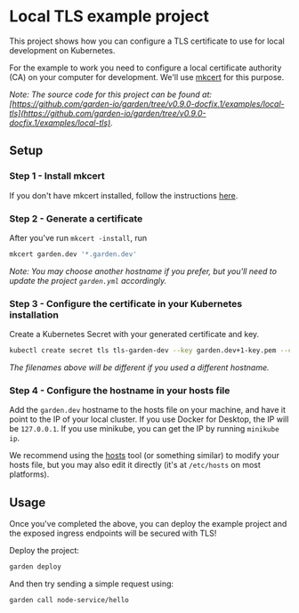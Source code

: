 # Local TLS example project

This project shows how you can configure a TLS certificate to use for local development on Kubernetes.

For the example to work you need to configure a local certificate authority (CA) on your computer for development. We'll use
[mkcert](https://github.com/FiloSottile/mkcert) for this purpose.

_Note: The source code for this project can be found at: [https://github.com/garden-io/garden/tree/v0.9.0-docfix.1/examples/local-tls](https://github.com/garden-io/garden/tree/v0.9.0-docfix.1/examples/local-tls)._

## Setup

### Step 1 - Install mkcert

If you don't have mkcert installed, follow the instructions [here](https://github.com/FiloSottile/mkcert#installation).

### Step 2 - Generate a certificate

After you've run `mkcert -install`, run

```sh
mkcert garden.dev '*.garden.dev'
```

_Note: You may choose another hostname if you prefer, but you'll need to update the project `garden.yml` accordingly._

### Step 3 - Configure the certificate in your Kubernetes installation

Create a Kubernetes Secret with your generated certificate and key.

```sh
kubectl create secret tls tls-garden-dev --key garden.dev+1-key.pem --cert garden.dev+1.pem
```

_The filenames above will be different if you used a different hostname._

### Step 4 - Configure the hostname in your hosts file

Add the `garden.dev` hostname to the hosts file on your machine, and have it point to the IP of your local cluster.
If you use Docker for Desktop, the IP will be `127.0.0.1`. If you use minikube, you can get the IP by running
`minikube ip`.

We recommend using the [hosts](https://github.com/alphabetum/hosts) tool (or something similar) to modify your hosts
file, but you may also edit it directly (it's at `/etc/hosts` on most platforms).

## Usage

Once you've completed the above, you can deploy the example project and the exposed ingress endpoints will be
secured with TLS!

Deploy the project:

```sh
garden deploy
```

And then try sending a simple request using:

```sh
garden call node-service/hello
```
